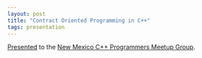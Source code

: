 ```yaml
---
layout: post
title: "Contract Oriented Programming in C++"
tags: presentation
---
```


[Presented](/presentation/dbc-cpp.pdf) to the [New Mexico C++ Programmers Meetup Group](https://www.meetup.com/new-mexico-cpp-programmers/).
